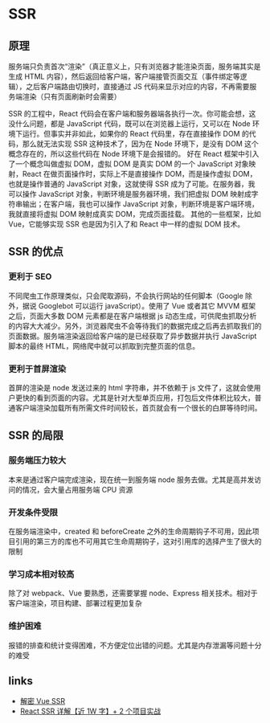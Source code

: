 # SSR

## 原理

服务端只负责首次“渲染”（真正意义上，只有浏览器才能渲染页面，服务端其实是生成 HTML 内容），然后返回给客户端，客户端接管页面交互（事件绑定等逻辑），之后客户端路由切换时，直接通过 JS 代码来显示对应的内容，不再需要服务端渲染（只有页面刷新时会需要）

SSR 的工程中，React 代码会在客户端和服务器端各执行一次。你可能会想，这没什么问题，都是 JavaScript 代码，既可以在浏览器上运行，又可以在 Node 环境下运行。但事实并非如此，如果你的 React 代码里，存在直接操作 DOM 的代码，那么就无法实现 SSR 这种技术了，因为在 Node 环境下，是没有 DOM 这个概念存在的，所以这些代码在 Node 环境下是会报错的。
好在 React 框架中引入了一个概念叫做虚拟 DOM，虚拟 DOM 是真实 DOM 的一个 JavaScript 对象映射，React 在做页面操作时，实际上不是直接操作 DOM，而是操作虚拟 DOM，也就是操作普通的 JavaScript 对象，这就使得 SSR 成为了可能。在服务器，我可以操作 JavaScript 对象，判断环境是服务器环境，我们把虚拟 DOM 映射成字符串输出；在客户端，我也可以操作 JavaScript 对象，判断环境是客户端环境，我就直接将虚拟 DOM 映射成真实 DOM，完成页面挂载。
其他的一些框架，比如 Vue，它能够实现 SSR 也是因为引入了和 React 中一样的虚拟 DOM 技术。

## SSR 的优点

### 更利于 SEO

不同爬虫工作原理类似，只会爬取源码，不会执行网站的任何脚本（Google 除外，据说 Googlebot 可以运行 javaScript）。使用了 Vue 或者其它 MVVM 框架之后，页面大多数 DOM 元素都是在客户端根据 js 动态生成，可供爬虫抓取分析的内容大大减少。另外，浏览器爬虫不会等待我们的数据完成之后再去抓取我们的页面数据。服务端渲染返回给客户端的是已经获取了异步数据并执行 JavaScript 脚本的最终 HTML，网络爬中就可以抓取到完整页面的信息。

### 更利于首屏渲染

首屏的渲染是 node 发送过来的 html 字符串，并不依赖于 js 文件了，这就会使用户更快的看到页面的内容。尤其是针对大型单页应用，打包后文件体积比较大，普通客户端渲染加载所有所需文件时间较长，首页就会有一个很长的白屏等待时间。

## SSR 的局限

### 服务端压力较大

本来是通过客户端完成渲染，现在统一到服务端 node 服务去做。尤其是高并发访问的情况，会大量占用服务端 CPU 资源

### 开发条件受限

在服务端渲染中，created 和 beforeCreate 之外的生命周期钩子不可用，因此项目引用的第三方的库也不可用其它生命周期钩子，这对引用库的选择产生了很大的限制

### 学习成本相对较高

除了对 webpack、Vue 要熟悉，还需要掌握 node、Express 相关技术。相对于客户端渲染，项目构建、部署过程更加复杂

### 维护困难

报错的排查和统计变得困难，不方便定位出错的问题。尤其是内存泄漏等问题十分的难受

## links

- [解密 Vue SSR](https://juejin.im/post/5b063962f265da0ddb63dac3)
- [React SSR 详解【近 1W 字】+ 2 个项目实战](https://juejin.im/post/5def0816f265da33aa6aa7fe)
